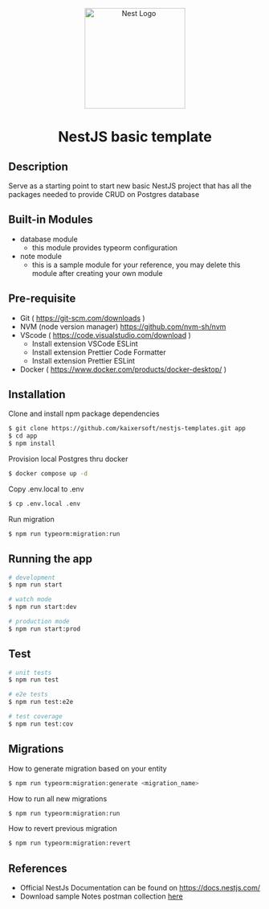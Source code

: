 <p align="center">
  <a href="http://nestjs.com/" target="blank"><img src="https://nestjs.com/img/logo-small.svg" width="200" alt="Nest Logo" /></a>
</p>

<h1 align="center">NestJS basic template</h1>

## Description

Serve as a starting point to start new basic NestJS project that has all the packages needed to provide CRUD on Postgres database

## Built-in Modules

- database module
  - this module provides typeorm configuration
- note module
  - this is a sample module for your reference, you may delete this module after creating your own module

## Pre-requisite

- Git ( https://git-scm.com/downloads )
- NVM (node version manager) https://github.com/nvm-sh/nvm
- VScode ( https://code.visualstudio.com/download )
  - Install extension VSCode ESLint
  - Install extension Prettier Code Formatter
  - Install extension Prettier ESLint
- Docker ( https://www.docker.com/products/docker-desktop/ )

## Installation

Clone and install npm package dependencies

```bash
$ git clone https://github.com/kaixersoft/nestjs-templates.git app
$ cd app
$ npm install
```

Provision local Postgres thru docker

```bash
$ docker compose up -d
```

Copy .env.local to .env

```bash
$ cp .env.local .env
```

Run migration

```bash
$ npm run typeorm:migration:run
```

## Running the app

```bash
# development
$ npm run start

# watch mode
$ npm run start:dev

# production mode
$ npm run start:prod
```

## Test

```bash
# unit tests
$ npm run test

# e2e tests
$ npm run test:e2e

# test coverage
$ npm run test:cov
```

## Migrations

How to generate migration based on your entity

```bash
$ npm run typeorm:migration:generate <migration_name>
```

How to run all new migrations

```bash
$ npm run typeorm:migration:run
```

How to revert previous migration

```bash
$ npm run typeorm:migration:revert
```

## References

- Official NestJs Documentation can be found on https://docs.nestjs.com/
- Download sample Notes postman collection [here](/Notes.postman_collection.json)
